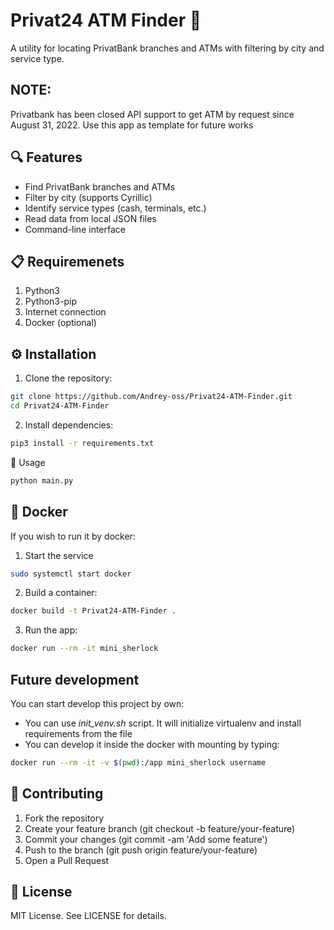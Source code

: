 # Privat24 ATM Finder 🏧

A utility for locating PrivatBank branches and ATMs with filtering by city and service type.

## NOTE:
Privatbank has been closed API support to get ATM by request since August 31, 2022. Use this app as template for future works

## 🔍 Features

- Find PrivatBank branches and ATMs
- Filter by city (supports Cyrillic)
- Identify service types (cash, terminals, etc.)
- Read data from local JSON files
- Command-line interface

## 📋 Requiremenets
1. Python3
2. Python3-pip
3. Internet connection
4. Docker (optional)

## ⚙️ Installation

1. Clone the repository:
```bash
git clone https://github.com/Andrey-oss/Privat24-ATM-Finder.git
cd Privat24-ATM-Finder
```
2. Install dependencies:

```bash
pip3 install -r requirements.txt
```
🚀 Usage

```bash
python main.py
```

## 🐳 Docker
If you wish to run it by docker:

1. Start the service

```bash
sudo systemctl start docker
```

2. Build a container:

```bash
docker build -t Privat24-ATM-Finder .
```

3. Run the app:

```bash
docker run --rm -it mini_sherlock
```

## Future development
You can start develop this project by own:

* You can use *init_venv.sh* script. It will initialize virtualenv and install requirements from the file
* You can develop it inside the docker with mounting by typing:
```bash
docker run --rm -it -v $(pwd):/app mini_sherlock username
```

## 🤝 Contributing

1. Fork the repository
2. Create your feature branch (git checkout -b feature/your-feature)
3. Commit your changes (git commit -am 'Add some feature')
4. Push to the branch (git push origin feature/your-feature)
5. Open a Pull Request

## 📜 License
MIT License. See LICENSE for details.
